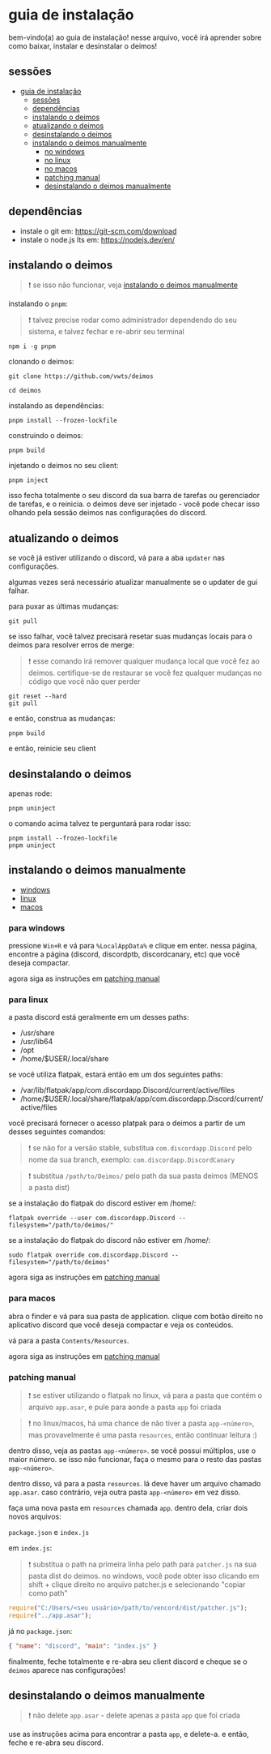 # guia de instalação

bem-vindo(a) ao guia de instalação! nesse arquivo, você irá aprender sobre como baixar, instalar e desinstalar o deimos!

## sessões

- [guia de instalação](#guia-de-instalação)
	- [sessões](#sessões)
	- [dependências](#dependências)
	- [instalando o deimos](#instalando-o-deimos)
	- [atualizando o deimos](#atualizando-o-deimos)
	- [desinstalando o deimos](#desinstalando-o-deimos)
	- [instalando o deimos manualmente](#instalando-o-deimos-manualmente)
		- [no windows](#para-windows)
		- [no linux](#para-linux)
		- [no macos](#para-macos)
		- [patching manual](#patching-manual)
		- [desinstalando o deimos manualmente](#desinstalando-o-deimos-manualmente)


## dependências

- instale o git em: https://git-scm.com/download
- instale o node.js lts em: https://nodejs.dev/en/

## instalando o deimos

> :exclamation: se isso não funcionar, veja [instalando o deimos manualmente](#instalando-o-deimos-manualmente)

instalando o `pnpm`:

> :exclamation: talvez precise rodar como administrador dependendo do seu sistema, e talvez fechar e re-abrir seu terminal

```shell
npm i -g pnpm
```

clonando o deimos:

```shell
git clone https://github.com/vwts/deimos

cd deimos
```

instalando as dependências:

```shell
pnpm install --frozen-lockfile
```

construindo o deimos:

```shell
pnpm build
```

injetando o deimos no seu client:

```shell
pnpm inject
```

isso fecha totalmente o seu discord da sua barra de tarefas ou gerenciador de tarefas, e o reinicia. o deimos deve ser injetado - você pode checar isso olhando pela sessão deimos nas configurações do discord.

## atualizando o deimos

se você já estiver utilizando o discord, vá para a aba `updater` nas configurações.

algumas vezes será necessário atualizar manualmente se o updater de gui falhar.

para puxar as últimas mudanças:

```shell
git pull
```

se isso falhar, você talvez precisará resetar suas mudanças locais para o deimos para resolver erros de merge:

> :exclamation: esse comando irá remover qualquer mudança local que você fez ao deimos. certifique-se de restaurar se você fez qualquer mudanças no código que você não quer perder

```shell
git reset --hard
git pull
```

e então, construa as mudanças:

```shell
pnpm build
```

e então, reinicie seu client

## desinstalando o deimos

apenas rode:

```shell
pnpm uninject
```

o comando acima talvez te perguntará para rodar isso:

```shell
pnpm install --frozen-lockfile
pnpm uninject
```

## instalando o deimos manualmente

- [windows](#para-windows)
- [linux](#para-linux)
- [macos](#para-macos)

### para windows

pressione `Win+R` e vá para `%LocalAppData%` e clique em enter. nessa página, encontre a página (discord, discordptb, discordcanary, etc) que você deseja compactar.

agora siga as instruções em [patching manual](#patching-manual)

### para linux

a pasta discord está geralmente em um desses paths:

- /usr/share
- /usr/lib64
- /opt
- /home/$USER/.local/share

se você utiliza flatpak, estará então em um dos seguintes paths:

- /var/lib/flatpak/app/com.discordapp.Discord/current/active/files
- /home/$USER/.local/share/flatpak/app/com.discordapp.Discord/current/active/files

você precisará fornecer o acesso platpak para o deimos a partir de um desses seguintes comandos:

> :exclamation: se não for a versão stable, substitua `com.discordapp.Discord` pelo nome da sua branch, exemplo: `com.discordapp.DiscordCanary`

> :exclamation: substitua `/path/to/Deimos/` pelo path da sua pasta deimos (MENOS a pasta dist)

se a instalação do flatpak do discord estiver em /home/:

```shell
flatpak override --user com.discordapp.Discord --filesystem="/path/to/deimos/"
```

se a instalação do flatpak do discord não estiver em /home/:

```shell
sudo flatpak override com.discordapp.Discord --filesystem="/path/to/deimos"
```

agora siga as instruções em [patching manual](#patching-manual)

### para macos

abra o finder e vá para sua pasta de application. clique com botão direito no aplicativo discord que você deseja compactar e veja os conteúdos.

vá para a pasta `Contents/Resources`.

agora siga as instruções em [patching manual](#patching-manual)

### patching manual

> :exclamation: se estiver utilizando o flatpak no linux, vá para a pasta que contém o arquivo `app.asar`, e pule para aonde a pasta `app` foi criada

> :exclamation: no linux/macos, há uma chance de não tiver a pasta `app-<número>`, mas provavelmente é uma pasta `resources`, então continuar leitura :)

dentro disso, veja as pastas `app-<número>`. se você possui múltiplos, use o maior número. se isso não funcionar, faça o mesmo para o resto das pastas `app-<número>`.

dentro disso, vá para a pasta `resources`. lá deve haver um arquivo chamado `app.asar`. caso contrário, veja outra pasta `app-<número>` em vez disso.

faça uma nova pasta em `resources` chamada `app`. dentro dela, criar dois novos arquivos:

`package.json` e `index.js`

em `index.js`:

> :exclamation: substitua o path na primeira linha pelo path para `patcher.js` na sua pasta dist do deimos.
> no windows, você pode obter isso clicando em shift + clique direito no arquivo patcher.js e selecionando "copiar como path"

```js
require("C:/Users/<seu usuário>/path/to/vencord/dist/patcher.js");
require("../app.asar");
```

já no `package.json`:

```json
{ "name": "discord", "main": "index.js" }
```

finalmente, feche totalmente e re-abra seu client discord e cheque se o `deimos` aparece nas configurações!

## desinstalando o deimos manualmente

> :exclamation: não delete `app.asar` - delete apenas a pasta `app` que foi criada

use as instruções acima para encontrar a pasta `app`, e delete-a. e então, feche e re-abra seu discord.
